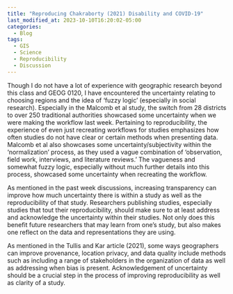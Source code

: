 ```yaml
---
title: "Reproducing Chakraborty (2021) Disability and COVID-19"
last_modified_at: 2023-10-10T16:20:02-05:00
categories:
  - Blog
tags:
  - GIS
  - Science
  - Reproducibility
  - Discussion
---
```


Though I do not have a lot of experience with geographic research beyond this class and GEOG 0120, I have encountered the uncertainty relating to choosing regions and the idea of ‘fuzzy logic’ (especially in social research). Especially in the Malcomb et al study, the switch from 28 districts to over 250 traditional authorities showcased some uncertainty when we were making the workflow last week. Pertaining to reproducibility, the experience of even just recreating workflows for studies emphasizes how often studies do not have clear or certain methods when presenting data. Malcomb et al also showcases some uncertainty/subjectivity within the ‘normalization’ process, as they used a vague combination of ‘observation, field work, interviews, and literature reviews.’ The vagueness and somewhat fuzzy logic, especially without much further details into this process, showcased some uncertainty when recreating the workflow. 

As mentioned in the past week discussions, increasing transparency can improve how much uncertainty there is within a study as well as the reproducibility of that study. Researchers publishing studies, especially studies that tout their reproducibility, should make sure to at least address and acknowledge the uncertainty within their studies. Not only does this benefit future researchers that may learn from one’s study, but also makes one reflect on the data and representations they are using.

As mentioned in the Tullis and Kar article (2021), some ways geographers can improve provenance, location privacy, and data quality include methods such as including a range of stakeholders in the organization of data as well as addressing when bias is present. Acknowledgement of uncertainty should be a crucial step in the process of improving reproducibility as well as clarity of a study.
